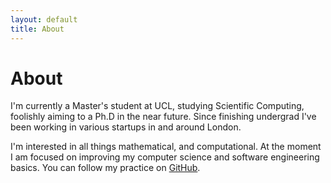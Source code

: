 ```yaml
---
layout: default
title: About
---
```

# About

I'm currently a Master's student at UCL, studying Scientific Computing,
foolishly aiming to a Ph.D in the near future. Since finishing undergrad
I've been working in various startups in and around London.

I'm interested in all things mathematical, and computational. At the
moment I am focused on improving my computer science and software
engineering basics. You can follow my practice on 
[GitHub](https://github.com/skailasa/practice/).
